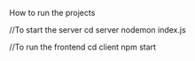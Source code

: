 How to run the projects 

//To start the server 
cd server
nodemon index.js

//To run the frontend 
cd client 
npm start
